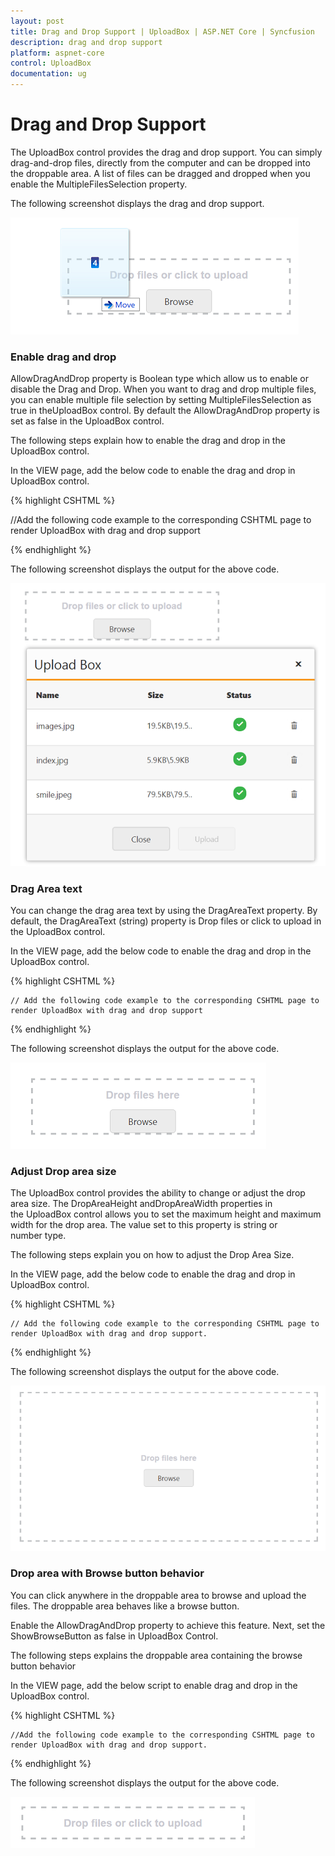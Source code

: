 ```yaml
---
layout: post
title: Drag and Drop Support | UploadBox | ASP.NET Core | Syncfusion
description: drag and drop support
platform: aspnet-core
control: UploadBox
documentation: ug
---
```


# Drag and Drop Support

The UploadBox control provides the drag and drop support. You can simply drag-and-drop files, directly from the computer and can be dropped into the droppable area. A list of files can be dragged and dropped when you enable the MultipleFilesSelection property.

The following screenshot displays the drag and drop support.

![](Drag-and-Drop-Support_images/Drag-and-Drop-Support_img1.png)

### Enable drag and drop 

AllowDragAndDrop property is Boolean type which allow us to enable or disable the Drag and Drop.  When you want to drag and drop multiple files, you can enable multiple file selection by setting MultipleFilesSelection as true in theUploadBox control. By default the AllowDragAndDrop property is set as false in the UploadBox control.

The following steps explain how to enable the drag and drop in the UploadBox control.

In the VIEW page, add the below code to enable the drag and drop in UploadBox control.

{% highlight CSHTML %}

//Add the following code example to the corresponding CSHTML page to render UploadBox with drag and drop support
<ej-upload-box id="UploadDefault" save-url="//mvc.syncfusion.com/Services/FileUpload/UploadBox/saveFiles" remove-url="//mvc.syncfusion.com/Services/FileUpload/UploadBox/removeFiles" allow-drag-and-drop="true" multiple-files-selection="true"></ej-upload-box>

{% endhighlight %}   

The following screenshot displays the output for the above code.

   ![](Drag-and-Drop-Support_images/Drag-and-Drop-Support_img2.png)

   ### Drag Area text

   You can change the drag area text by using the DragAreaText property.  By default, the DragAreaText (string) property is Drop files or click to upload in the UploadBox control.

   In the VIEW page, add the below code to enable the drag and drop in the UploadBox control.

   {% highlight CSHTML %}

	// Add the following code example to the corresponding CSHTML page to render UploadBox with drag and drop support
   <ej-upload-box id="UploadDefault" save-url="//mvc.syncfusion.com/Services/FileUpload/UploadBox/saveFiles" remove-url="//mvc.syncfusion.com/Services/FileUpload/UploadBox/removeFiles" allow-drag-and-drop="true" multiple-files-selection="true" drag-area-text="Drop files here"></ej-upload-box>

   {% endhighlight %}   


The following screenshot displays the output for the above code.

   ![](Drag-and-Drop-Support_images/Drag-and-Drop-Support_img3.png)

   ### Adjust Drop area size

   The UploadBox control provides the ability to change or adjust the drop area size. The DropAreaHeight andDropAreaWidth properties in the UploadBox control allows you to set the maximum height and maximum width for the drop area. The value set to this property is string or number type.

   The following steps explain you on how to adjust the Drop Area Size.

   In the VIEW page, add the below code to enable the drag and drop in UploadBox control.

   {% highlight CSHTML %}

	// Add the following code example to the corresponding CSHTML page to render UploadBox with drag and drop support.
   <ej-upload-box id="UploadDefault" save-url="//mvc.syncfusion.com/Services/FileUpload/UploadBox/saveFiles" remove-url="//mvc.syncfusion.com/Services/FileUpload/UploadBox/removeFiles" allow-drag-and-drop="true" multiple-files-selection="true" drag-area-text="Drop files here" drop-area-height="300px" drop-area-width="600px"></ej-upload-box>

   {% endhighlight %}   
  

The following screenshot displays the output for the above code.

   ![](Drag-and-Drop-Support_images/Drag-and-Drop-Support_img4.png)

   ### Drop area with Browse button behavior

   You can click anywhere in the droppable area to browse and upload the files. The droppable area behaves like a browse button.

   Enable the AllowDragAndDrop property to achieve this feature. Next, set the ShowBrowseButton as false in UploadBox Control.

   The following steps explains the droppable area containing the browse button behavior

   In the VIEW page, add the below script to enable drag and drop in the UploadBox control.

   {% highlight CSHTML %}

	//Add the following code example to the corresponding CSHTML page to render UploadBox with drag and drop support.

   <ej-upload-box id="UploadDefault" save-url="//mvc.syncfusion.com/Services/FileUpload/UploadBox/saveFiles" remove-url="//mvc.syncfusion.com/Services/FileUpload/UploadBox/removeFiles" allow-drag-and-drop="true" multiple-files-selection="true" show-browse-button="false"></ej-upload-box>

   {% endhighlight %}    

The following screenshot displays the output for the above code.

 ![](Drag-and-Drop-Support_images/Drag-and-Drop-Support_img5.png)